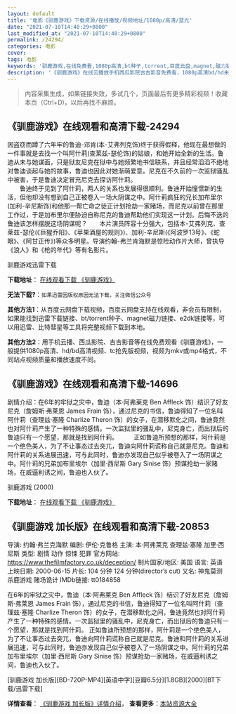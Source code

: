 ```yaml
---
layout: default
title: '电影《驯鹿游戏》下载资源/在线播放/视频地址/1080p/高清/蓝光'
date: "2021-07-10T14:40:29+0800"
last_modified_at: "2021-07-10T14:40:29+0800"
permalink: /24294/
categories: 电影
cover:
tags: 电影
keywords: '驯鹿游戏,在线免费看,1080p高清,bt种子,torrent,百度云盘,magnet,磁力链,迅雷下载资源'
description: '《驯鹿游戏》在线云播放手机西瓜影院吉吉影音免费看，1080p高清bd/hd未删减完整版和tc抢先枪版，mkv/mp4格式，附带bt/torrent种子、magnet/磁力链、百度云盘、网盘资源迅雷下载链接'
---
```


>内容采集生成，如果链接失效，多试几个，页面最后有更多精彩视频！收藏本页（Ctrl+D)，以后再找不麻烦。


## 《驯鹿游戏》在线观看和高清下载-24294

因盗窃而蹲了六年牢的鲁迪-邓肯(本-艾弗列克饰)终于获得假释，他现在最想做的一件事就是去找一个叫阿什莉(查莱兹-瑟伦饰)的姑娘，和她开始全新的生活。鲁迪从未与她谋面，只是狱友尼克在狱中与她频繁地书信联系，并且经常滔滔不绝地对鲁迪谈起与她的故事，鲁迪也因此对她渐萌爱意。尼克在不久前的一次监狱骚乱中被害，于是鲁迪决定冒充尼克去探访阿什莉。<br />　　鲁迪终于见到了阿什莉，两人的关系也发展得很顺利。鲁迪开始憧憬新的生活，但他却没有想到自己正被卷入一场大阴谋之中。阿什莉疯狂的兄长加布里尔(加利-辛尼斯饰)和他那一帮亡命之徒正计划抢劫一家赌场，而尼克以前曾在那里工作过，于是加布里尔便胁迫自称尼克的鲁迪帮助他们实现这一计划。后悔不迭的鲁迪该怎样摆脱这场阴谋呢？　　本片演员阵容十分强大，包括本-艾弗列克、查莱兹-瑟伦(《巨猩乔阳》、《苹果酒屋的规则》)、加利-辛尼斯(《阿波罗13号》、《蛇眼》、《阿甘正传》)等众多明星。导演约翰-弗兰肯海默是惊险动作片大师，曾执导《浪人》和《枪的年代》等有名影片。


驯鹿游戏迅雷下载

**下载地址**： [在线观看下载 《驯鹿游戏》](https://www.993dy.com//vod-detail-id-23862.html) 


**无法下载?**：`如果迅雷因版权原因无法下载，关注微信公众号 `

**其他方法1**：从百度云网盘下载视频，百度云网盘支持在线观看，非会员有限制，如果能找到迅雷下载链接、bt/torrent种子、magnet磁力链接、e2dk链接等，可以用迅雷、比特彗星等工具将完整视频下载到本地。

**其他方法2**：用手机云播、西瓜影院、吉吉影音等在线免费观看《驯鹿游戏》，一般提供1080p高清、hd/bd高清视频、tc抢先版视频，视频为mkv或mp4格式，不同站点视频质量和播放速度不同。


## 《驯鹿游戏》在线观看和高清下载-14696

剧情介绍：在6年的牢狱之灾中，鲁迪（本·阿弗莱克 Ben Affleck 饰）结识了好友尼克（詹姆斯·弗莱恩 James Frain 饰），通过尼克的书信，鲁迪得知了一位名叫阿什莉（查理兹·塞隆 Charlize Theron 饰）的女子，在潜移默化之间，鲁迪竟然也对阿什莉产生了一种特殊的感情。一次监狱里的骚乱中，尼克身亡，而出狱后的鲁迪只有一个愿望，那就是找到阿什莉。  　　正如鲁迪所预想的那样，阿什莉是一个绝色美人，为了不让事态过去突兀，鲁迪向阿什莉谎称自己就是尼克。鲁迪和阿什莉的关系进展迅速，可与此同时，鲁迪亦发现自己似乎被卷入了一场阴谋之中。阿什莉的兄弟加布里埃尔（加里·西尼斯 Gary Sinise 饰）预谋抢劫一家赌场，在威逼利诱之间，鲁迪也入伙了。


驯鹿游戏 (2000)

**下载地址**： [在线观看下载 《驯鹿游戏》](https://www.btbtdy.me/btdy/dy5090.html) 


## 《驯鹿游戏 加长版》在线观看和高清下载-20853

导演: 约翰·弗兰克海默 编剧: 伊伦·克鲁格 主演: 本·阿弗莱克 查理兹·塞隆 加里·西尼斯 类型: 剧情 动作 惊悚 犯罪 官方网站: https://www.thefilmfactory.co.uk/deception/ 制片国家/地区: 美国 语言: 英语 上映日期: 2000-06-15 片长: 104 分钟 124 分钟(director’s cut) 又名: 神鬼莫测 杀鹿游戏 赌场诡计 IMDb链接: tt0184858

在6年的牢狱之灾中，鲁迪（本·阿弗莱克 Ben Affleck 饰）结识了好友尼克（詹姆斯·弗莱恩 James Frain 饰），通过尼克的书信，鲁迪得知了一位名叫阿什莉（查理兹·塞隆 Charlize Theron 饰）的女子，在潜移默化之间，鲁迪竟然也对阿什莉产生了一种特殊的感情。一次监狱里的骚乱中，尼克身亡，而出狱后的鲁迪只有一个愿望，那就是找到阿什莉。 正如鲁迪所预想的那样，阿什莉是一个绝色美人，为了不让事态过去突兀，鲁迪向阿什莉谎称自己就是尼克。鲁迪和阿什莉的关系进展迅速，可与此同时，鲁迪亦发现自己似乎被卷入了一场阴谋之中。阿什莉的兄弟加布里埃尔（加里·西尼斯 Gary Sinise 饰）预谋抢劫一家赌场，在威逼利诱之间，鲁迪也入伙了。


[驯鹿游戏 加长版][BD-720P-MP4][英语中字][豆瓣6.5分][1.8GB][2000][BT下载/迅雷下载]

**详情查看**： [《驯鹿游戏 加长版》详情介绍](/movie/20853/)， **查看更多**：[本站资源大全](/movie/t/all/)

